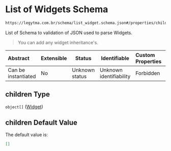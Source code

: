 # List of Widgets Schema

```txt
https://legytma.com.br/schema/list_widget.schema.json#/properties/children
```

List of Schema to validation of JSON used to parse Widgets.


> You can add any widget inheritance's.
>

| Abstract            | Extensible | Status         | Identifiable            | Custom Properties | Additional Properties | Access Restrictions | Defined In                                                                                      |
| :------------------ | ---------- | -------------- | ----------------------- | :---------------- | --------------------- | ------------------- | ----------------------------------------------------------------------------------------------- |
| Can be instantiated | No         | Unknown status | Unknown identifiability | Forbidden         | Allowed               | none                | [grid_view_params.schema.json\*](../schema/grid_view_params.schema.json "open original schema") |

## children Type

`object[]` ([Widget](list_widget-widget.md))

## children Default Value

The default value is:

```json
[]
```
